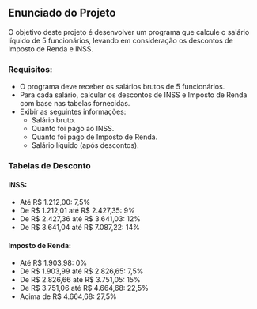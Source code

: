 ## Enunciado do Projeto

O objetivo deste projeto é desenvolver um programa que calcule o salário líquido de 5 funcionários, levando em consideração os descontos de Imposto de Renda e INSS.

### Requisitos:
- O programa deve receber os salários brutos de 5 funcionários.
- Para cada salário, calcular os descontos de INSS e Imposto de Renda com base nas tabelas fornecidas.
- Exibir as seguintes informações:
  - Salário bruto.
  - Quanto foi pago ao INSS.
  - Quanto foi pago de Imposto de Renda.
  - Salário líquido (após descontos).

### Tabelas de Desconto

#### INSS:
- Até R$ 1.212,00: 7,5%
- De R$ 1.212,01 até R$ 2.427,35: 9%
- De R$ 2.427,36 até R$ 3.641,03: 12%
- De R$ 3.641,04 até R$ 7.087,22: 14%

#### Imposto de Renda:
- Até R$ 1.903,98: 0%
- De R$ 1.903,99 até R$ 2.826,65: 7,5%
- De R$ 2.826,66 até R$ 3.751,05: 15%
- De R$ 3.751,06 até R$ 4.664,68: 22,5%
- Acima de R$ 4.664,68: 27,5%
